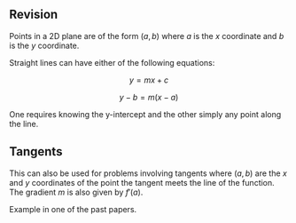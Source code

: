 ## Revision

Points in a 2D plane are of the form $(a,b)$ where $a$ is the $x$ coordinate and $b$ is the $y$ coordinate.

Straight lines can have either of the following equations:

$$y = mx + c$$

$$y - b = m(x - a)$$

One requires knowing the y-intercept and the other simply any point along the line.

## Tangents

This can also be used for problems involving tangents where $(a,b)$ are the $x$ and $y$ coordinates of the point the tangent meets the line of the function. The gradient $m$ is also given by $f'(a)$.

Example in one of the past papers.
